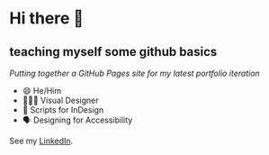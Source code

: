 # Hi there 👋
## teaching myself some github basics
*Putting together a GitHub Pages site for my latest portfolio iteration*

- 😄 He/Him
- 🧑🏻‍🎨 Visual Designer
- 📜 Scripts for InDesign
- 🗣 Designing for Accessibility

See my [LinkedIn](https://www.linkedin.com/in/kadeo/).
<!--
**kadeocon/kadeocon** is a ✨ _special_ ✨ repository because its `README.md` (this file) appears on your GitHub profile.

Here are some ideas to get you started:

- 🔭 I’m currently working on ...
- 🌱 I’m currently learning ...
- 👯 I’m looking to collaborate on ...
- 🤔 I’m looking for help with ...
- 💬 Ask me about ...
- 📫 How to reach me: ...
- 😄 Pronouns: ...
- ⚡ Fun fact: ...
-->
